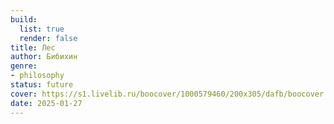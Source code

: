 ```yaml
---
build:
  list: true
  render: false
title: Лес
author: Бибихин
genre:
- philosophy
status: future
cover: https://s1.livelib.ru/boocover/1000579460/200x305/dafb/boocover.jpg
date: 2025-01-27
---
```


